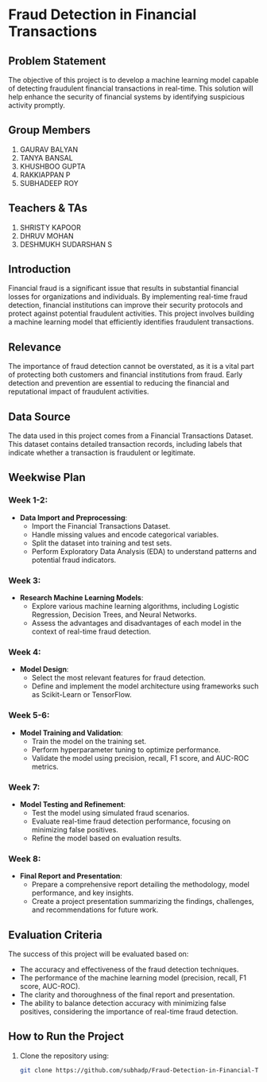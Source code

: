 # Fraud Detection in Financial Transactions

## Problem Statement
The objective of this project is to develop a machine learning model capable of detecting fraudulent financial transactions in real-time. This solution will help enhance the security of financial systems by identifying suspicious activity promptly.

## Group Members
1. GAURAV BALYAN
2. TANYA BANSAL
3. KHUSHBOO GUPTA
4. RAKKIAPPAN P
5. SUBHADEEP ROY

## Teachers & TAs
1. SHRISTY KAPOOR
2. DHRUV MOHAN
3. DESHMUKH SUDARSHAN S

## Introduction
Financial fraud is a significant issue that results in substantial financial losses for organizations and individuals. By implementing real-time fraud detection, financial institutions can improve their security protocols and protect against potential fraudulent activities. This project involves building a machine learning model that efficiently identifies fraudulent transactions.

## Relevance
The importance of fraud detection cannot be overstated, as it is a vital part of protecting both customers and financial institutions from fraud. Early detection and prevention are essential to reducing the financial and reputational impact of fraudulent activities.

## Data Source
The data used in this project comes from a Financial Transactions Dataset. This dataset contains detailed transaction records, including labels that indicate whether a transaction is fraudulent or legitimate.

## Weekwise Plan

### Week 1-2:
- **Data Import and Preprocessing**:
  - Import the Financial Transactions Dataset.
  - Handle missing values and encode categorical variables.
  - Split the dataset into training and test sets.
  - Perform Exploratory Data Analysis (EDA) to understand patterns and potential fraud indicators.

### Week 3:
- **Research Machine Learning Models**:
  - Explore various machine learning algorithms, including Logistic Regression, Decision Trees, and Neural Networks.
  - Assess the advantages and disadvantages of each model in the context of real-time fraud detection.

### Week 4:
- **Model Design**:
  - Select the most relevant features for fraud detection.
  - Define and implement the model architecture using frameworks such as Scikit-Learn or TensorFlow.

### Week 5-6:
- **Model Training and Validation**:
  - Train the model on the training set.
  - Perform hyperparameter tuning to optimize performance.
  - Validate the model using precision, recall, F1 score, and AUC-ROC metrics.

### Week 7:
- **Model Testing and Refinement**:
  - Test the model using simulated fraud scenarios.
  - Evaluate real-time fraud detection performance, focusing on minimizing false positives.
  - Refine the model based on evaluation results.

### Week 8:
- **Final Report and Presentation**:
  - Prepare a comprehensive report detailing the methodology, model performance, and key insights.
  - Create a project presentation summarizing the findings, challenges, and recommendations for future work.

## Evaluation Criteria
The success of this project will be evaluated based on:
- The accuracy and effectiveness of the fraud detection techniques.
- The performance of the machine learning model (precision, recall, F1 score, AUC-ROC).
- The clarity and thoroughness of the final report and presentation.
- The ability to balance detection accuracy with minimizing false positives, considering the importance of real-time fraud detection.

## How to Run the Project
1. Clone the repository using:
   ```bash
   git clone https://github.com/subhadp/Fraud-Detection-in-Financial-Transactions.git
